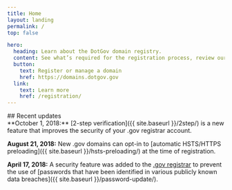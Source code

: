 ```yaml
---
title: Home
layout: landing
permalink: /
top: false

hero:
  heading: Learn about the DotGov domain registry.
  content: See what’s required for the registration process, review our policies, or download data about .gov domains.
  button:
    text: Register or manage a domain
    href: https://domains.dotgov.gov
  link:
    text: Learn more
    href: /registration/
---
```


<section class="usa-section">
  <div class="usa-grid usa-content">
<div class="usa-width-one-third">
## Recent updates
</div>

<div class="usa-width-two-thirds">
**October 1, 2018:** [2-step verification]({{ site.baseurl }}/2step/) is a new feature that improves the security of your .gov registrar account.

**August 21, 2018:** New .gov domains can opt-in to [automatic HSTS/HTTPS preloading]({{ site.baseurl }}/hsts-preloading/) at the time of registration.

**April 17, 2018:** A security feature was added to the [.gov registrar](https://domains.dotgov.gov) to prevent the use of [passwords that have been identified in various publicly known data breaches]({{ site.baseurl }}/password-update/).
</div>
</div>
</section>
